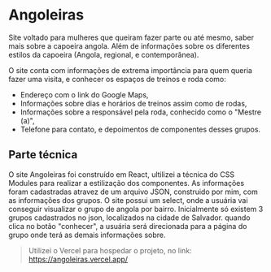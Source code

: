 # Angoleiras

Site voltado para mulheres que queiram fazer parte ou até mesmo, saber mais sobre a
capoeira angola. Além de informações sobre os diferentes estilos da capoeira (Angola,
regional, e contemporânea).

O site conta com informações de extrema importância para quem queria fazer
uma visita, e conhecer os espaços de treinos e roda como:

- Endereço com o link do Google Maps,
- Informações sobre dias e horários de treinos assim como de rodas,
- Informações sobre a responsável pela roda, conhecido como o
"Mestre (a)",
- Telefone para contato, e depoimentos de componentes desses
grupos. 

## Parte técnica

O site Angoleiras foi construído em React, ultilizei a técnica do CSS Modules para realizar a
estilização dos componentes.
As informações foram cadastradas atravez de um arquivo JSON, construido por mim, com as
informações dos grupos.
O site possui um select, onde a usuária vai conseguir visualizar o grupo de angola por bairro.
Inicialmente só existem 3 grupos cadastrados no json, localizados na cidade de Salvador.
quando clica no botão "conhecer", a usuária será direcionada para a página do grupo onde
terá as demais informações sobre.

> Utilizei o Vercel para hospedar o projeto, no link: https://angoleiras.vercel.app/
